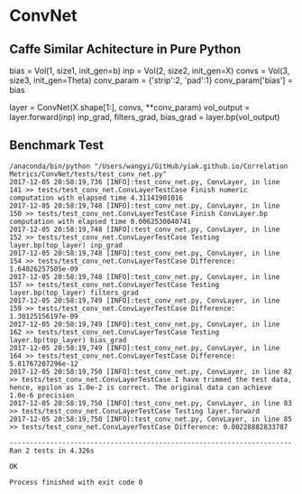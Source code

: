 ConvNet
=======

## Caffe Similar Achitecture in Pure Python

bias = Vol(1, size1, init_gen=b)
inp = Vol(2, size2, init_gen=X)
convs = Vol(3, size3, init_gen=Theta)
conv\_param = {'strip':2, 'pad':1}
conv\_param['bias'] = bias

layer = ConvNet(X.shape[1:], convs, \*\*conv\_param)
vol\_output = layer.forward(inp)
inp\_grad, filters\_grad, bias\_grad = layer.bp(vol\_output)

## Benchmark Test

```
/anaconda/bin/python "/Users/wangyi/GitHub/yiak.github.io/Correlation Metrics/ConvNet/tests/test_conv_net.py"
2017-12-05 20:58:19,736 [INFO]:test_conv_net.py, ConvLayer, in line 141 >> tests/test_conv_net.ConvLayerTestCase Finish numeric computation with elapsed time 4.31141901016
2017-12-05 20:58:19,748 [INFO]:test_conv_net.py, ConvLayer, in line 150 >> tests/test_conv_net.ConvLayerTestCase Finish ConvLayer.bp computation with elapsed time 0.0062530040741
2017-12-05 20:58:19,748 [INFO]:test_conv_net.py, ConvLayer, in line 152 >> tests/test_conv_net.ConvLayerTestCase Testing layer.bp(top_layer) inp_grad
2017-12-05 20:58:19,748 [INFO]:test_conv_net.py, ConvLayer, in line 154 >> tests/test_conv_net.ConvLayerTestCase Difference: 1.64026257505e-09
2017-12-05 20:58:19,748 [INFO]:test_conv_net.py, ConvLayer, in line 157 >> tests/test_conv_net.ConvLayerTestCase Testing layer.bp(top_layer) filters_grad
2017-12-05 20:58:19,749 [INFO]:test_conv_net.py, ConvLayer, in line 159 >> tests/test_conv_net.ConvLayerTestCase Difference: 1.30125156197e-09
2017-12-05 20:58:19,749 [INFO]:test_conv_net.py, ConvLayer, in line 162 >> tests/test_conv_net.ConvLayerTestCase Testing layer.bp(top_layer) bias_grad
2017-12-05 20:58:19,749 [INFO]:test_conv_net.py, ConvLayer, in line 164 >> tests/test_conv_net.ConvLayerTestCase Difference: 5.81767207296e-12
2017-12-05 20:58:19,750 [INFO]:test_conv_net.py, ConvLayer, in line 82 >> tests/test_conv_net.ConvLayerTestCase I have trimmed the test data, hence, epilon as 1.0e-2 is correct. The original data can achieve 1.0e-6 precision
2017-12-05 20:58:19,750 [INFO]:test_conv_net.py, ConvLayer, in line 83 >> tests/test_conv_net.ConvLayerTestCase Testing layer.forward
2017-12-05 20:58:19,750 [INFO]:test_conv_net.py, ConvLayer, in line 85 >> tests/test_conv_net.ConvLayerTestCase Difference: 0.00228882833787

----------------------------------------------------------------------
Ran 2 tests in 4.326s

OK

Process finished with exit code 0
```
